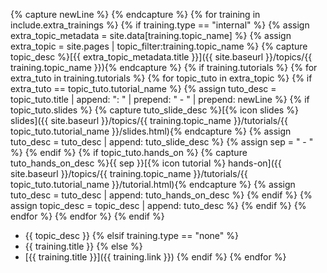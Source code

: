 {% capture newLine %}
{% endcapture %}
{% for training in include.extra_trainings %}
    {% if training.type == "internal" %}
        {% assign extra_topic_metadata = site.data[training.topic_name] %}
        {% assign extra_topic = site.pages | topic_filter:training.topic_name %}
            {% capture topic_desc %}[{{ extra_topic_metadata.title }}]({{ site.baseurl }}/topics/{{ training.topic_name }}){% endcapture %}
        {% if training.tutorials %}
            {% for extra_tuto in training.tutorials %}
                {% for topic_tuto in extra_topic %}
                    {% if extra_tuto == topic_tuto.tutorial_name %}
                        {% assign tuto_desc = topic_tuto.title | append: ": " | prepend: "    - " | prepend: newLine %}
                        {% if topic_tuto.slides %}
                            {% capture tuto_slide_desc %}[{% icon slides %} slides]({{ site.baseurl }}/topics/{{ training.topic_name }}/tutorials/{{ topic_tuto.tutorial_name }}/slides.html){% endcapture %}
                            {% assign tuto_desc = tuto_desc | append: tuto_slide_desc %}
                            {% assign sep = " - " %}
                        {% endif %}
                        {% if topic_tuto.hands_on %}
                            {% capture tuto_hands_on_desc %}{{ sep }}[{% icon tutorial %} hands-on]({{ site.baseurl }}/topics/{{ training.topic_name }}/tutorials/{{ topic_tuto.tutorial_name }}/tutorial.html){% endcapture %}
                            {% assign tuto_desc = tuto_desc | append: tuto_hands_on_desc %}
                        {% endif %}
                    {% assign topic_desc = topic_desc | append: tuto_desc %}
                    {% endif %}
                {% endfor %}
            {% endfor %}
        {% endif %}
- {{ topic_desc }}
    {% elsif training.type == "none" %}
- {{ training.title }}
    {% else %}
- [{{ training.title }}]({{ training.link }})
    {% endif %}
{% endfor %}
